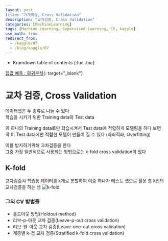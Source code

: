 ```yaml
---
layout: post
title: "기계학습, Cross Validation"
description: "교차검증, Cross Validation"
categories: [MachineLearning]
tags: [Machine Learning, Supervised Learning, CV, kaggle]
use_math: true
redirect_from:
  - /kaggle/07
  - /blog/kaggle/07
---
```


* Kramdown table of contents
{:toc .toc}

[집값 예측 : 회귀분석](https://www.kaggle.com/s1hyeon/house-price-regression/edit "캐글, House Price Predict"){: target="_blank"}    


# 교차 검증, Cross Validation    

데이터셋은 두 종류로 나눌 수 있다    
학습을 시키기 위한 Training data와 Test data   

이 하나의 Training data로만 학습시켜서 Test data에 적합하게 모델링을 하다 보면    
딱 이 Test data에만 적합한 모델이 만들어 질 수 있다 (과최적화, Overfitting)    

이를 방지하기위해 교차검증을 한다    
그중 가장 일반적으로 사용되는 방법으로는 k-fold cross validation이 있다

## K-fold
교차검증시 학습용 데이터를 k개로 분할하여 이중 하나가 테스트 셋으로 활용
총 k번의 교차검증을 하는 셈
![k-fold](https://www.researchgate.net/profile/B_Aksasse/publication/326866871/figure/fig2/AS:669601385947145@1536656819574/K-fold-cross-validation-In-addition-we-outline-an-overview-of-the-different-metrics-used.jpg)

### 그외 CV 방법들    
- 홀드아웃 방법(Holdout method)    
- 리브-p-아웃 교차 검증(Leave-p-out cross validation)    
- 리브-원-아웃 교차 검증(Leave-one-out cross validation)    
- 계층별 k-겹 교차 검증(Stratified k-fold cross validation)    
